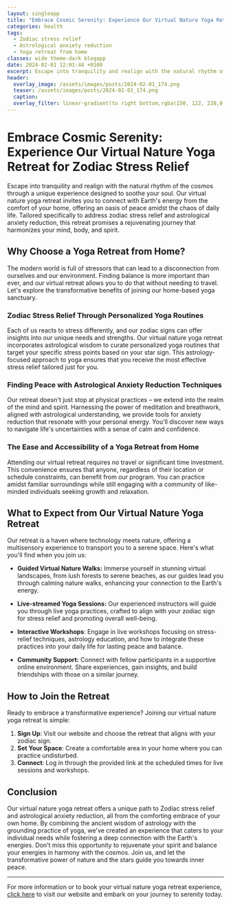 ```yaml
---
layout: singleapp
title: "Embrace Cosmic Serenity: Experience Our Virtual Nature Yoga Retreat for Zodiac Stress Relief"
categories: health
tags:
  - Zodiac stress relief
  - Astrological anxiety reduction
  - Yoga retreat from home
classes: wide theme-dark blogapp
date: 2024-02-01 12:01:44 +0100
excerpt: Escape into tranquility and realign with the natural rhythm of the cosmos through a unique experience designed to soothe your soul.
header:
  overlay_image: /assets/images/posts/2024-02-01_174.png
  teaser: /assets/images/posts/2024-02-01_174.png
  caption: 
  overlay_filter: linear-gradient(to right bottom,rgba(150, 122, 220,0.8), rgba(255,245,208,0.5))
---
```

# Embrace Cosmic Serenity: Experience Our Virtual Nature Yoga Retreat for Zodiac Stress Relief

Escape into tranquility and realign with the natural rhythm of the cosmos through a unique experience designed to soothe your soul. Our virtual nature yoga retreat invites you to connect with Earth's energy from the comfort of your home, offering an oasis of peace amidst the chaos of daily life. Tailored specifically to address zodiac stress relief and astrological anxiety reduction, this retreat promises a rejuvenating journey that harmonizes your mind, body, and spirit. 

## **Why Choose a Yoga Retreat from Home?**

The modern world is full of stressors that can lead to a disconnection from ourselves and our environment. Finding balance is more important than ever, and our virtual retreat allows you to do that without needing to travel. Let's explore the transformative benefits of joining our home-based yoga sanctuary.

### Zodiac Stress Relief Through Personalized Yoga Routines

Each of us reacts to stress differently, and our zodiac signs can offer insights into our unique needs and strengths. Our virtual nature yoga retreat incorporates astrological wisdom to curate personalized yoga routines that target your specific stress points based on your star sign. This astrology-focused approach to yoga ensures that you receive the most effective stress relief tailored just for you.

### **Finding Peace with Astrological Anxiety Reduction Techniques**

Our retreat doesn't just stop at physical practices – we extend into the realm of the mind and spirit. Harnessing the power of meditation and breathwork, aligned with astrological understanding, we provide tools for anxiety reduction that resonate with your personal energy. You'll discover new ways to navigate life's uncertainties with a sense of calm and confidence.

### **The Ease and Accessibility of a Yoga Retreat from Home**

Attending our virtual retreat requires no travel or significant time investment. This convenience ensures that anyone, regardless of their location or schedule constraints, can benefit from our program. You can practice amidst familiar surroundings while still engaging with a community of like-minded individuals seeking growth and relaxation.

## **What to Expect from Our Virtual Nature Yoga Retreat**

Our retreat is a haven where technology meets nature, offering a multisensory experience to transport you to a serene space. Here's what you'll find when you join us:

- **Guided Virtual Nature Walks:** Immerse yourself in stunning virtual landscapes, from lush forests to serene beaches, as our guides lead you through calming nature walks, enhancing your connection to the Earth's energy.

- **Live-streamed Yoga Sessions:** Our experienced instructors will guide you through live yoga practices, crafted to align with your zodiac sign for stress relief and promoting overall well-being.

- **Interactive Workshops**: Engage in live workshops focusing on stress-relief techniques, astrology education, and how to integrate these practices into your daily life for lasting peace and balance.

- **Community Support:** Connect with fellow participants in a supportive online environment. Share experiences, gain insights, and build friendships with those on a similar journey.

## **How to Join the Retreat**

Ready to embrace a transformative experience? Joining our virtual nature yoga retreat is simple:

1. **Sign Up**: Visit our website and choose the retreat that aligns with your zodiac sign.
2. **Set Your Space**: Create a comfortable area in your home where you can practice undisturbed.
3. **Connect**: Log in through the provided link at the scheduled times for live sessions and workshops.

## Conclusion

Our virtual nature yoga retreat offers a unique path to Zodiac stress relief and astrological anxiety reduction, all from the comforting embrace of your own home. By combining the ancient wisdom of astrology with the grounding practice of yoga, we've created an experience that caters to your individual needs while fostering a deep connection with the Earth's energies. Don't miss this opportunity to rejuvenate your spirit and balance your energies in harmony with the cosmos. Join us, and let the transformative power of nature and the stars guide you towards inner peace.

---

For more information or to book your virtual nature yoga retreat experience, [click here](#) to visit our website and embark on your journey to serenity today.